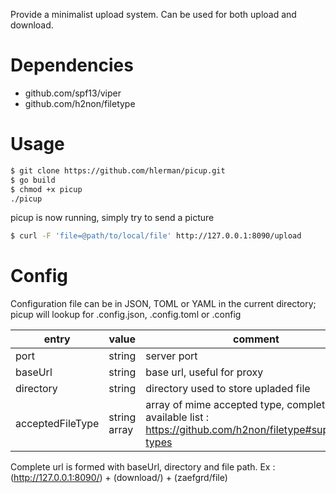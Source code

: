 Provide a minimalist upload system.
Can be used for both upload and download.

# Dependencies

* github.com/spf13/viper
* github.com/h2non/filetype

# Usage

``` Bash
$ git clone https://github.com/hlerman/picup.git
$ go build
$ chmod +x picup
./picup
```

picup is now running, simply try to send a picture

``` Bash
$ curl -F 'file=@path/to/local/file' http://127.0.0.1:8090/upload
```

# Config

Configuration file can be in JSON, TOML or YAML in the current directory; picup will lookup for .config.json, .config.toml or .config

| entry            | value            | comment          |
| ---------------- | ---------------- | ---------------- |
| port             | string           | server port      |
| baseUrl          | string           | base url, useful for proxy |
| directory        | string           | directory used to store upladed file |
| acceptedFileType | string array     | array of mime accepted type, complete available list : https://github.com/h2non/filetype#supported-types |

Complete url is formed with baseUrl, directory and file path.
Ex : (http://127.0.0.1:8090/) + (download/) + (zaefgrd/file)
